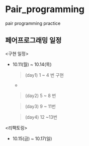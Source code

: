 # Pair_programming

pair programming practice

## 페어프로그래밍 일정

<구현 일정>

- 10.11(월) ~ 10.14(목)

  > (day1) 1 ~ 4 번 구현

  -

  > (day2) 5 ~ 8 번

  > (day3) 9 ~ 11번

  > (day4) 12 ~13번

<리팩토링>

- 10.15(금) ~ 10.17(일)
